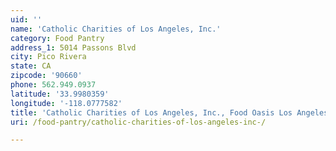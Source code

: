 ```yaml
---
uid: ''
name: 'Catholic Charities of Los Angeles, Inc.'
category: Food Pantry
address_1: 5014 Passons Blvd
city: Pico Rivera
state: CA
zipcode: '90660'
phone: 562.949.0937
latitude: '33.9980359'
longitude: '-118.0777582'
title: 'Catholic Charities of Los Angeles, Inc., Food Oasis Los Angeles'
uri: /food-pantry/catholic-charities-of-los-angeles-inc-/

---
```


